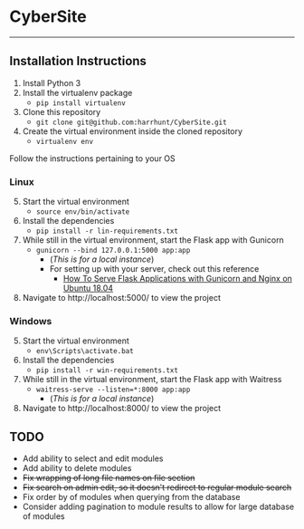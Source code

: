 # CyberSite

---
## Installation Instructions
1. Install Python 3
2. Install the virtualenv package
    - `pip install virtualenv`
3. Clone this repository
    - `git clone git@github.com:harrhunt/CyberSite.git`
4. Create the virtual environment inside the cloned repository
    - `virtualenv env`

Follow the instructions pertaining to your OS

### Linux
5. Start the virtual environment
    - `source env/bin/activate`
6. Install the dependencies
    - `pip install -r lin-requirements.txt`
7. While still in the virtual environment, start the Flask app with Gunicorn 
    - `gunicorn --bind 127.0.0.1:5000 app:app`
        - (*This is for a local instance*)
        - For setting up with your server, check out this reference 
            - [How To Serve Flask Applications with Gunicorn and Nginx on Ubuntu 18.04](https://www.digitalocean.com/community/tutorials/how-to-serve-flask-applications-with-gunicorn-and-nginx-on-ubuntu-18-04)
8. Navigate to http://localhost:5000/ to view the project

### Windows
5. Start the virtual environment
    - `env\Scripts\activate.bat`
6. Install the dependencies
    - `pip install -r win-requirements.txt`
7. While still in the virtual environment, start the Flask app with Waitress 
    - `waitress-serve --listen=*:8000 app:app`
        - (*This is for a local instance*)
8. Navigate to http://localhost:8000/ to view the project

## TODO
- Add ability to select and edit modules
- Add ability to delete modules
- ~~Fix wrapping of long file names on file section~~
- ~~Fix search on admin edit, so it doesn't redirect to regular module search~~
- Fix order by of modules when querying from the database
- Consider adding pagination to module results to allow for large database of modules
